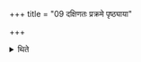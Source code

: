 +++
title = "09 दक्षिणतः प्रक्रमे पृष्ठ्याया"

+++

<details><summary>थिते</summary>

दक्षिणतः प्रक्रमे पृष्ठ्याया औदुम्बरीं मध्ये सदसो मिनोति ९
</details>
